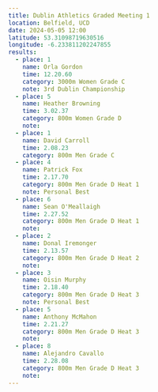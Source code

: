 ```yaml
---
title: Dublin Athletics Graded Meeting 1 
location: Belfield, UCD
date: 2024-05-05 12:00
latitude: 53.31098719630516
longitude: -6.233811202247855
results:
  - place: 1
    name: Orla Gordon
    time: 12.20.60
    category: 3000m Women Grade C
    note: 3rd Dublin Championship
  - place: 5
    name: Heather Browning
    time: 3.02.37
    category: 800m Women Grade D
    note:
  - place: 1
    name: David Carroll
    time: 2.08.23
    category: 800m Men Grade C
  - place: 4
    name: Patrick Fox
    time: 2.17.70
    category: 800m Men Grade D Heat 1
    note: Personal Best
  - place: 6
    name: Sean O'Meallaigh
    time: 2.27.52 
    category: 800m Men Grade D Heat 1
    note:
  - place: 2
    name: Donal Iremonger
    time: 2.13.57 
    category: 800m Men Grade D Heat 2
    note:
  - place: 3
    name: Oisin Murphy
    time: 2.18.40
    category: 800m Men Grade D Heat 3
    note: Personal Best
  - place: 5
    name: Anthony McMahon
    time: 2.21.27 
    category: 800m Men Grade D Heat 3
    note:
  - place: 8
    name: Alejandro Cavallo
    time: 2.28.08
    category: 800m Men Grade D Heat 3
    note:
---
```

